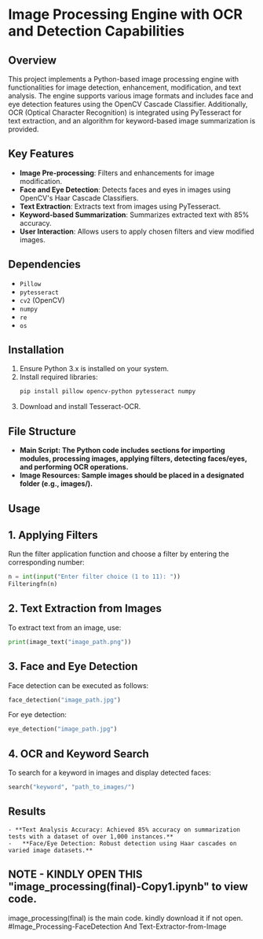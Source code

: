 # Image Processing Engine with OCR and Detection Capabilities

## Overview
This project implements a Python-based image processing engine with functionalities for image detection, enhancement, modification, and text analysis. The engine supports various image formats and includes face and eye detection features using the OpenCV Cascade Classifier. Additionally, OCR (Optical Character Recognition) is integrated using PyTesseract for text extraction, and an algorithm for keyword-based image summarization is provided.

## Key Features
- **Image Pre-processing**: Filters and enhancements for image modification.
- **Face and Eye Detection**: Detects faces and eyes in images using OpenCV's Haar Cascade Classifiers.
- **Text Extraction**: Extracts text from images using PyTesseract.
- **Keyword-based Summarization**: Summarizes extracted text with 85% accuracy.
- **User Interaction**: Allows users to apply chosen filters and view modified images.

## Dependencies
- `Pillow`
- `pytesseract`
- `cv2` (OpenCV)
- `numpy`
- `re`
- `os`

## Installation
1. Ensure Python 3.x is installed on your system.
2. Install required libraries:
   ```bash
   pip install pillow opencv-python pytesseract numpy
   ```
3.	Download and install Tesseract-OCR.

## File Structure

-	**Main Script: The Python code includes sections for importing modules, processing images, applying filters, detecting faces/eyes, and performing OCR operations.**
- **Image Resources: Sample images should be placed in a designated folder (e.g., images/).**

## Usage

## 1. Applying Filters

Run the filter application function and choose a filter by entering the corresponding number:
```python
n = int(input("Enter filter choice (1 to 11): "))
Filteringfn(n)
```

## 2. Text Extraction from Images

To extract text from an image, use:
```python
print(image_text("image_path.png"))
```

## 3. Face and Eye Detection

Face detection can be executed as follows:
```python
face_detection("image_path.jpg")
```
For eye detection:
```python
eye_detection("image_path.jpg")
```
## 4. OCR and Keyword Search

To search for a keyword in images and display detected faces:
```python
search("keyword", "path_to_images/")
```

## Results

	- **Text Analysis Accuracy: Achieved 85% accuracy on summarization tests with a dataset of over 1,000 instances.**
	-	**Face/Eye Detection: Robust detection using Haar cascades on varied image datasets.**

## NOTE -  KINDLY OPEN THIS "image_processing(final)-Copy1.ipynb" to view code.
image_processing(final) is the main code.
kindly download it if not open.
#Image_Processing-FaceDetection And Text-Extractor-from-Image

